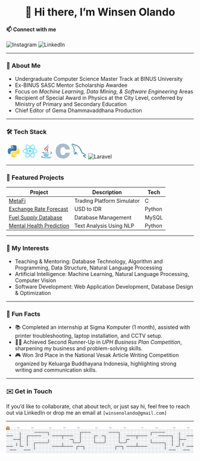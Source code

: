 <div align="center">
  <h1> 👋 Hi there, I’m Winsen Olando </h1>
</div>

#### 📫 Connect with me

<a href="https://www.instagram.com/winsen_olando" target="_blank" style="text-decoration:none;">
  <img src="https://img.shields.io/badge/Instagram-E4405F?style=for-the-badge&logo=instagram&logoColor=white" alt="Instagram"/>
</a>
<a href="https://www.linkedin.com/in/winsen-olando-1b3b32310" target="_blank" style="text-decoration:none;">
  <img src="https://img.shields.io/badge/LinkedIn-0A66C2?style=for-the-badge&logo=linkedin&logoColor=white" alt="LinkedIn"/>
</a>

---

### 💼 About Me

- Undergraduate Computer Science Master Track at BINUS University
- Ex-BINUS SASC Mentor Scholarship Awardee
- Focus on _Machine Learning, Data Mining, & Software Engineering_ Areas
- Recipient of Special Award in Physics at the City Level, conferred by Ministry of Primary and Secondary Education
- Chief Editor of Gema Dhammavaddhana Production

---

### 🛠 Tech Stack

<p align="left">
  <img src="https://raw.githubusercontent.com/devicons/devicon/master/icons/python/python-original.svg" alt="Python" width="40" height="40"/> 
  <img src="https://raw.githubusercontent.com/devicons/devicon/master/icons/react/react-original.svg" alt="React" width="40" height="40"/>
  <img src="https://raw.githubusercontent.com/devicons/devicon/master/icons/java/java-original.svg" alt="Java" width="40" height="40"/> 
  <img src="https://raw.githubusercontent.com/devicons/devicon/master/icons/c/c-original.svg" alt="C" width="40" height="40"/>
  <img src="https://raw.githubusercontent.com/devicons/devicon/master/icons/mysql/mysql-original.svg" alt="MySQL" width="40" height="40"/> 
  <img src="https://camo.githubusercontent.com/d1865eb67e9a7175cab0fd3b47508da75dcee4b0460f9043bde1d5af54e0530b/68747470733a2f2f63646e2e6a7364656c6976722e6e65742f67682f64657669636f6e732f64657669636f6e2f69636f6e732f6c61726176656c2f6c61726176656c2d6f726967696e616c2e737667" alt="Laravel" width="40" height="40"/>
</p>

---

### 🚀 Featured Projects

| Project                                                                              | Description                | Tech   |
| ------------------------------------------------------------------------------------ | -------------------------- | ------ |
| [MetaFi](https://github.com/WinsenOlando/MetaFi)                                     | Trading Platform Simulator | C      |
| [Exchange Rate Forecast](https://github.com/WinsenOlando/USD-to-IDR-prediction)      | USD to IDR                 | Python |
| [Fuel Supply Database](https://github.com/WinsenOlando/Database-Technology)          | Database Management        | MySQL  |
| [Mental Health Prediction](https://github.com/WinsenOlando/Mental-Health-Prediction) | Text Analysis Using NLP    | Python |

---

### 🎯 My Interests

- Teaching & Mentoring: Database Technology, Algorithm and Programming, Data Structure, Natural Language Processing
- Artificial Intelligence: Machine Learning, Natural Language Processing, Computer Vision
- Software Development: Web Application Development, Database Design & Optimization

---

### 🧩 Fun Facts

- 📚 Completed an internship at Sigma Komputer (1 month), assisted with printer troubleshooting, laptop installation, and CCTV setup.
- 🏃‍♂️ Achieved Second Runner-Up in _UPH Business Plan Competition_, sharpening my business and problem-solving skills.
- 🎮 Won 3rd Place in the National Vesak Article Writing Competition organized by Keluarga Buddhayana Indonesia, highlighting strong writing and communication skills.

---

### ✉️ Get in Touch

If you’d like to collaborate, chat about tech, or just say hi, feel free to reach out via LinkedIn or drop me an email at `[winsenolando@gmail.com]`

---

<picture>
  <source media="(prefers-color-scheme: dark)" srcset="https://raw.githubusercontent.com/winsenolando/winsenolando/output/pacman-contribution-graph-dark.svg">
  <source media="(prefers-color-scheme: light)" srcset="https://raw.githubusercontent.com/winsenolando/winsenolando/output/pacman-contribution-graph.svg">
  <img alt="pacman contribution graph" src="https://raw.githubusercontent.com/winsenolando/winsenolando/output/pacman-contribution-graph.svg">
</picture>

###
